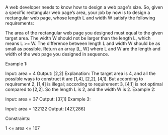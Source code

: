 A web developer needs to know how to design a web page's size. So, given a specific rectangular web page’s area, your job by now is to design a rectangular web page, whose length L and width W satisfy the following requirements:

The area of the rectangular web page you designed must equal to the given target area.
The width W should not be larger than the length L, which means L >= W.
The difference between length L and width W should be as small as possible.
Return an array [L, W] where L and W are the length and width of the web page you designed in sequence.

Example 1:

Input: area = 4
Output: [2,2]
Explanation: The target area is 4, and all the possible ways to construct it are [1,4], [2,2], [4,1].
But according to requirement 2, [1,4] is illegal; according to requirement 3, [4,1] is not optimal compared to [2,2]. So the length L is 2, and the width W is 2.
Example 2:

Input: area = 37
Output: [37,1]
Example 3:

Input: area = 122122
Output: [427,286]

Constraints:

1 <= area <= 107
